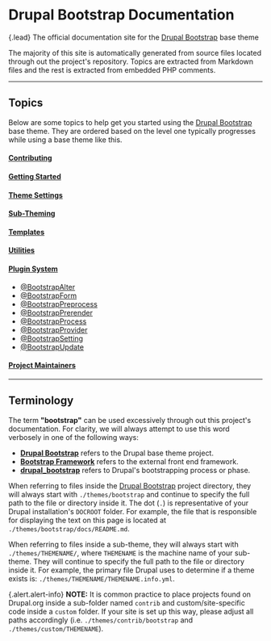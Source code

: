 <!-- @file Documentation landing page and topics for the https://drupal-bootstrap.org site. -->
<!-- @mainpage -->
# Drupal Bootstrap Documentation

{.lead} The official documentation site for the [Drupal Bootstrap] base theme

The majority of this site is automatically generated from source files
located through out the project's repository. Topics are extracted from Markdown
files and the rest is extracted from embedded PHP comments.

---

## Topics

Below are some topics to help get you started using the [Drupal Bootstrap] base
theme. They are ordered based on the level one typically progresses while using
a base theme like this.

#### [Contributing](<!-- @url contributing -->)

#### [Getting Started](<!-- @url getting_started -->)

#### [Theme Settings](<!-- @url theme_settings -->)

#### [Sub-Theming](<!-- @url sub_theming -->)

#### [Templates](<!-- @url templates -->)

#### [Utilities](<!-- @url utility -->)

#### [Plugin System](<!-- @url plugins -->)
- [@BootstrapAlter](<!-- @url plugins_alter -->)
- [@BootstrapForm](<!-- @url plugins_form -->)
- [@BootstrapPreprocess](<!-- @url plugins_preprocess -->)
- [@BootstrapPrerender](<!-- @url plugins_prerender -->)
- [@BootstrapProcess](<!-- @url plugins_process -->)
- [@BootstrapProvider](<!-- @url plugins_provider -->)
- [@BootstrapSetting](<!-- @url plugins_setting -->)
- [@BootstrapUpdate](<!-- @url plugins_update -->)

#### [Project Maintainers](<!-- @url maintainers -->)

---

## Terminology

The term **"bootstrap"** can be used excessively through out this project's
documentation. For clarity, we will always attempt to use this word verbosely
in one of the following ways:

- **[Drupal Bootstrap]** refers to the Drupal base theme project.
- **[Bootstrap Framework](https://getbootstrap.com/docs/3.4/)** refers to the
  external front end framework.
- **[drupal_bootstrap](https://api.drupal.org/apis/drupal_bootstrap)** refers
  to Drupal's bootstrapping process or phase.
  
When referring to files inside the [Drupal Bootstrap] project directory, they
will always start with `./themes/bootstrap` and continue to specify the full
path to the file or directory inside it. The dot (`.`) is representative of
your Drupal installation's `DOCROOT` folder. For example, the file that is
responsible for displaying the text on this page is located at
`./themes/bootstrap/docs/README.md`.

When referring to files inside a sub-theme, they will always start with
`./themes/THEMENAME/`, where `THEMENAME` is the machine name of your sub-theme.
They will continue to specify the full path to the file or directory inside it.
For example, the primary file Drupal uses to determine if a theme exists is:
`./themes/THEMENAME/THEMENAME.info.yml`.

{.alert.alert-info} **NOTE:** It is common practice to place projects found on
Drupal.org inside a sub-folder named `contrib` and custom/site-specific code
inside a `custom` folder. If your site is set up this way, please adjust all
paths accordingly (i.e. `./themes/contrib/bootstrap` and
`./themes/custom/THEMENAME`).

[Drupal Bootstrap]: https://www.drupal.org/project/bootstrap
